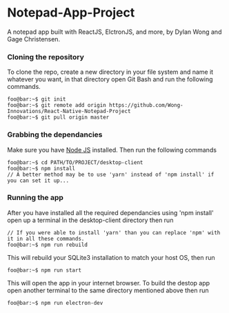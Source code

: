 # Notepad-App-Project
A notepad app built with ReactJS, ElctronJS, and more, by Dylan Wong and Gage Christensen.

<!-- ### Setting up your development environment

To setup React Native on Windows, follow the steps listed on [this blog](https://shift.infinite.red/getting-started-with-react-native-development-on-windows-90d85a72ae65 "React Native Setup for Windows"), otherwise find a tutorial for your OS. -->

### Cloning the repository

To clone the repo, create a new directory in your file system and name it whatever you want, in that directory open Git Bash and run the following commands.
```console
foo@bar:~$ git init
foo@bar:~$ git remote add origin https://github.com/Wong-Innovations/React-Native-Notepad-Project
foo@bar:~$ git pull origin master
```

### Grabbing the dependancies

Make sure you have [Node JS](https://nodejs.org/en/ "") installed. Then run the following commands
```console
foo@bar:~$ cd PATH/TO/PROJECT/desktop-client
foo@bar:~$ npm install
// A better method may be to use 'yarn' instead of 'npm install' if you can set it up...
```

### Running the app

After you have installed all the required dependancies using 'npm install' open up a terminal in the desktop-client directory then run
```console
// If you were able to install 'yarn' than you can replace 'npm' with it in all these commands.
foo@bar:~$ npm run rebuild
```

This will rebuild your SQLite3 installation to match your host OS, then run
```console
foo@bar:~$ npm run start
```
This will open the app in your internet browser. To build the destop app open another terminal to the same directory mentioned above then run
```console
foo@bar:~$ npm run electron-dev
```
